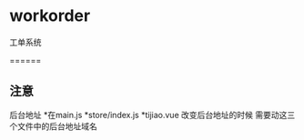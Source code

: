 # workorder
工单系统

======
## 注意
后台地址 
   *在main.js 
   *store/index.js 
   *tijiao.vue 
改变后台地址的时候  需要动这三个文件中的后台地址域名
